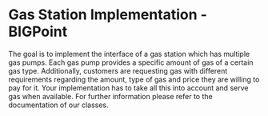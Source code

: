 Gas Station Implementation - BIGPoint
===
The goal is to implement the interface of a gas station which has multiple gas pumps. Each
gas pump provides a specific amount of gas of a certain gas type.
Additionally, customers are requesting gas with different requirements regarding the
amount, type of gas and price they are willing to pay for it. Your implementation has to
take all this into account and serve gas when available. For further information please refer to the documentation of our classes. 
